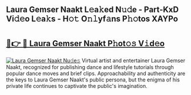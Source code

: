 ## Laura Gemser Naakt L𝚎a𝚔ed N𝚞𝚍e - Part-KxD Vi𝚍𝚎o L𝚎a𝚔s - H𝚘𝚝 O𝚗𝚕yf𝚊ns P𝚑𝚘tos XAYPo

# <h2><a href="http://kf6v8ii.oniu.top/?m=Laura+Gemser+Naakt">🔗👉 🔴 Laura Gemser Naakt P𝚑ot𝚘𝚜 V𝚒d𝚎o</a></h2>

[![Laura Gemser Naakt Nu𝚍e𝚜](https://i.imgur.com/0qMVB7G.gif)](http://kf6v8ii.oniu.top/?m=Laura+Gemser+Naakt)
Virtual artist and entertainer Laura Gemser Naakt, recognized for publishing dance and lifestyle tutorials through popular dance moves and brief clips. Approachability and authenticity are the keys to Laura Gemser Naakt's public persona, but the enigma of his private life continues to captivate the public's imagination.  
